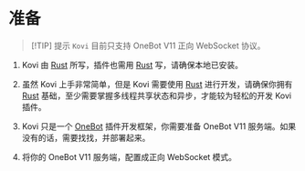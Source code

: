 # 准备

> [!TIP] 提示
> `Kovi` 目前只支持 OneBot V11 正向 WebSocket 协议。

1. Kovi 由 [Rust](https://www.rust-lang.org/) 所写，插件也需用 [Rust](https://www.rust-lang.org/) 写，请确保本地已安装。

2. 虽然 Kovi 上手非常简单，但是 Kovi 需要使用 [Rust](https://www.rust-lang.org/) 进行开发，请确保你拥有 [Rust](https://www.rust-lang.org/) 基础，至少需要掌握多线程共享状态和异步，才能较为轻松的开发 Kovi 插件。

3. Kovi 只是一个 [OneBot](https://onebot.dev/) 插件开发框架，你需要准备 OneBot V11 服务端。如果没有的话，需要找找，并部署起来。

4. 将你的 OneBot V11 服务端，配置成正向 WebSocket 模式。
